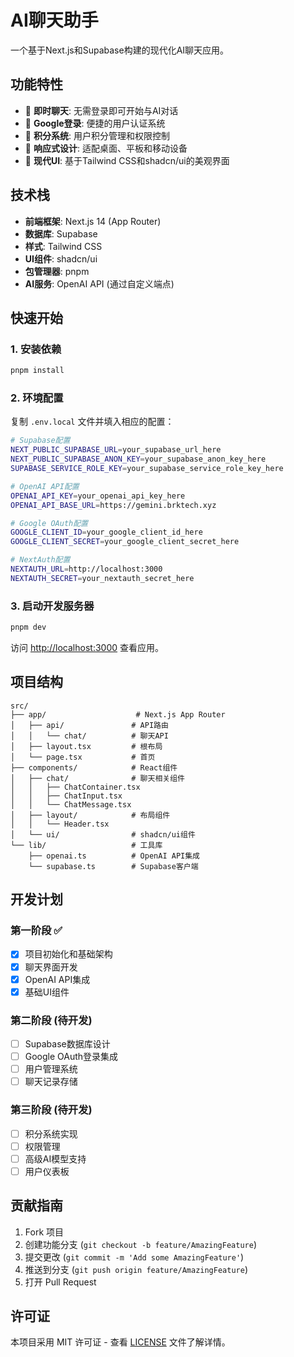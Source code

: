# AI聊天助手

一个基于Next.js和Supabase构建的现代化AI聊天应用。

## 功能特性

- 🚀 **即时聊天**: 无需登录即可开始与AI对话
- 🔐 **Google登录**: 便捷的用户认证系统
- 💎 **积分系统**: 用户积分管理和权限控制
- 📱 **响应式设计**: 适配桌面、平板和移动设备
- 🎨 **现代UI**: 基于Tailwind CSS和shadcn/ui的美观界面

## 技术栈

- **前端框架**: Next.js 14 (App Router)
- **数据库**: Supabase
- **样式**: Tailwind CSS
- **UI组件**: shadcn/ui
- **包管理器**: pnpm
- **AI服务**: OpenAI API (通过自定义端点)

## 快速开始

### 1. 安装依赖

```bash
pnpm install
```

### 2. 环境配置

复制 `.env.local` 文件并填入相应的配置：

```bash
# Supabase配置
NEXT_PUBLIC_SUPABASE_URL=your_supabase_url_here
NEXT_PUBLIC_SUPABASE_ANON_KEY=your_supabase_anon_key_here
SUPABASE_SERVICE_ROLE_KEY=your_supabase_service_role_key_here

# OpenAI API配置
OPENAI_API_KEY=your_openai_api_key_here
OPENAI_API_BASE_URL=https://gemini.brktech.xyz

# Google OAuth配置
GOOGLE_CLIENT_ID=your_google_client_id_here
GOOGLE_CLIENT_SECRET=your_google_client_secret_here

# NextAuth配置
NEXTAUTH_URL=http://localhost:3000
NEXTAUTH_SECRET=your_nextauth_secret_here
```

### 3. 启动开发服务器

```bash
pnpm dev
```

访问 [http://localhost:3000](http://localhost:3000) 查看应用。

## 项目结构

```
src/
├── app/                    # Next.js App Router
│   ├── api/               # API路由
│   │   └── chat/          # 聊天API
│   ├── layout.tsx         # 根布局
│   └── page.tsx           # 首页
├── components/            # React组件
│   ├── chat/              # 聊天相关组件
│   │   ├── ChatContainer.tsx
│   │   ├── ChatInput.tsx
│   │   └── ChatMessage.tsx
│   ├── layout/            # 布局组件
│   │   └── Header.tsx
│   └── ui/                # shadcn/ui组件
└── lib/                   # 工具库
    ├── openai.ts          # OpenAI API集成
    └── supabase.ts        # Supabase客户端
```

## 开发计划

### 第一阶段 ✅
- [x] 项目初始化和基础架构
- [x] 聊天界面开发
- [x] OpenAI API集成
- [x] 基础UI组件

### 第二阶段 (待开发)
- [ ] Supabase数据库设计
- [ ] Google OAuth登录集成
- [ ] 用户管理系统
- [ ] 聊天记录存储

### 第三阶段 (待开发)
- [ ] 积分系统实现
- [ ] 权限管理
- [ ] 高级AI模型支持
- [ ] 用户仪表板

## 贡献指南

1. Fork 项目
2. 创建功能分支 (`git checkout -b feature/AmazingFeature`)
3. 提交更改 (`git commit -m 'Add some AmazingFeature'`)
4. 推送到分支 (`git push origin feature/AmazingFeature`)
5. 打开 Pull Request

## 许可证

本项目采用 MIT 许可证 - 查看 [LICENSE](LICENSE) 文件了解详情。